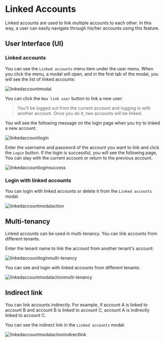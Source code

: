 # Linked Accounts

Linked accounts are used to link multiple accounts to each other. In this way, a user can easily navigate through his/her accounts using this feature.

## User Interface (UI)

### Linked accounts

You can see the `Linked accounts` menu item under the user menu. When you click the menu, a modal will open, and in the first tab of the modal, you will see the list of linked accounts:

![linkedaccountmodal](../../images/linkedaccountmodal.png)

You can click the `New link user` button to link a new user:

> You'll be logged out from the current account and logging in with another account. Once you do it, two accounts will be linked.

You will see the following message on the login page when you try to linked a new account:

![linkedaccountlogin](../../images/linkedaccountlogin.png)


Enter the username and password of the account you want to link and click the `Login` button. If the login is successful, you will see the following page, You can stay with the current account or return to the previous account.

![linkedaccountloginsuccess](../../images/linkedaccountloginsuccess.png)

### Login with linked accounts

You can login with linked accounts or delete it from the `Linked accounts` modal.

![linkedaccountmodalaction](../../images/linkedaccountmodalaction.png)

## Multi-tenancy

Linked accounts can be used in multi-tenancy. You can link accounts from different tenants.

Enter the tenant name to link the account from another tenant's account:

![linkedaccountloginmulti-tenancy](../../images/linkedaccountloginmulti-tenancy.png)

You can see and login with linked accounts from different tenants:

![linkedaccountmodalactionmulti-tenancy](../../images/linkedaccountmodalactionmulti-tenancy.png)

## Indirect link

You can link accounts indirectly. For example, if account A is linked to account B and account B is linked to account C, account A is indirectly linked to account C. 

You can see the indirect link in the `Linked accounts` modal:

![linkedaccountmodalactionindirectlink](../../images/linkedaccountmodalactionindirectlink.png)
